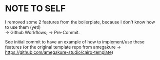 # NOTE TO SELF

I removed some 2 features from the boilerplate, because I don't know how to use them (yet!)  
-> Github Workflows;
-> Pre-Commit.

See initial commit to have an example of how to implement/use these features
(or the original template repo from amegakure -> https://github.com/amegakure-studio/cairo-template)
